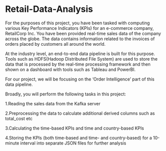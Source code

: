 # Retail-Data-Analysis
For the purposes of this project, you have been tasked with computing various Key Performance Indicators (KPIs) for an e-commerce company, RetailCorp Inc. You have been provided real-time sales data of the company across the globe. The data contains information related to the invoices of orders placed by customers all around the world.

 
At the industry level, an end-to-end data pipeline is built for this purpose. Tools such as HDFS(Hadoop Distributed File System) are used to store the data that is processed by the real-time processing framework and then shown on a dashboard with tools such as Tableau and PowerBI. 

For our project, we will be focusing on the ‘Order Intelligence’ part of this data pipeline.

Broadly, you will perform the following tasks in this project:

1.Reading the sales data from the Kafka server

2.Preprocessing the data to calculate additional derived columns such as total_cost etc

3.Calculating the time-based KPIs and time and country-based KPIs

4.Storing the KPIs (both time-based and time- and country-based) for a 10-minute interval into separate JSON files for further analysis

